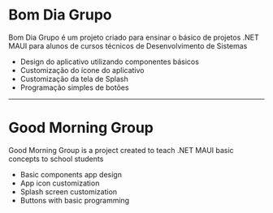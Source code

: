 # Bom Dia Grupo

Bom Dia Grupo é um projeto criado para ensinar o básico de projetos .NET MAUI para alunos de cursos técnicos de Desenvolvimento de Sistemas

- Design do aplicativo utilizando componentes básicos
- Customização do ícone do aplicativo
- Customização da tela de Splash
- Programação simples de botões

---------------------------------

# Good Morning Group

Good Morning Group is a project created to teach .NET MAUI basic concepts to school students 
- Basic components app design
- App icon customization
- Splash screen customization
- Buttons with basic programming
